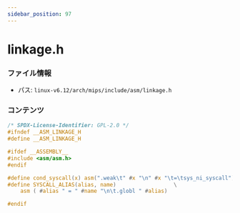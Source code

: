 ```yaml
---
sidebar_position: 97
---
```

# linkage.h

### ファイル情報

- パス: `linux-v6.12/arch/mips/include/asm/linkage.h`

### コンテンツ

```h
/* SPDX-License-Identifier: GPL-2.0 */
#ifndef __ASM_LINKAGE_H
#define __ASM_LINKAGE_H

#ifdef __ASSEMBLY__
#include <asm/asm.h>
#endif

#define cond_syscall(x) asm(".weak\t" #x "\n" #x "\t=\tsys_ni_syscall")
#define SYSCALL_ALIAS(alias, name)					\
	asm ( #alias " = " #name "\n\t.globl " #alias)

#endif

```
